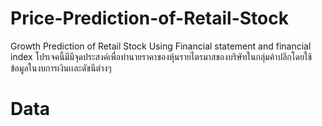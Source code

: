 # Price-Prediction-of-Retail-Stock
Growth Prediction of Retail Stock Using Financial statement and financial index
โปรเจคนี้มีมีจุดประสงค์เพื่อทำนายราคาของหุ้นรายไตรมาสของบริษัทในกลุ่มค้าปลีกโดยใช้ข้อมูลในงบการเงินเเละดัชนีต่างๆ

# Data
